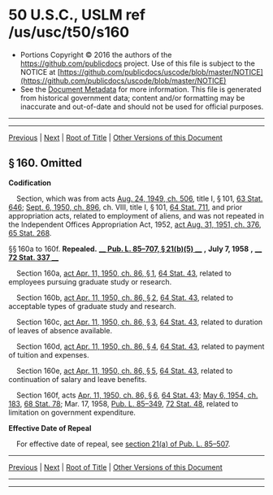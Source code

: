 ---
---

# 50 U.S.C., USLM ref /us/usc/t50/s160

* Portions Copyright © 2016 the authors of the https://github.com/publicdocs project.
  Use of this file is subject to the NOTICE at [https://github.com/publicdocs/uscode/blob/master/NOTICE](https://github.com/publicdocs/uscode/blob/master/NOTICE)
* See the [Document Metadata](././../../../..//README.md) for more information.
  This file is generated from historical government data; content and/or formatting may be inaccurate and out-of-date and should not be used for official purposes.

----------
----------

[Previous](./../../../..//us/usc/t50/ch9/m__us_usc_t50_s155.md) | [Next](./../../../..//us/usc/t50/ch10/m__us_usc_t50_ch10.md) | [Root of Title](./../../../../) | [Other Versions of this Document](https://publicdocs.github.io/go/links?ns=uslm&ref=%2Fus%2Fusc%2Ft50%2Fs160)

## § 160. Omitted

 __Codification__ 

    Section, which was from acts [Aug. 24, 1949, ch. 506][/us/act/1949-08-24/ch506], title I, § 101, [63 Stat. 646][/us/stat/63/646]; [Sept. 6, 1950, ch. 896][/us/act/1950-09-06/ch896], ch. VIII, title I, § 101, [64 Stat. 711][/us/stat/64/711], and prior appropriation acts, related to employment of aliens, and was not repeated in the Independent Offices Appropriation Act, 1952, [act Aug. 31, 1951, ch. 376][/us/act/1951-08-31/ch376], [65 Stat. 268][/us/stat/65/268].

§§ 160a to 160f. __Repealed.__  __[__  __Pub. L. 85–707, § 21(b)(5)__  __][/us/pl/85/707/s21/b/5]__  __,__  __July 7, 1958__  __,__  __[__  __72 Stat. 337__  __][/us/stat/72/337]__ 

    Section 160a, [act Apr. 11, 1950, ch. 86, § 1][/us/act/1950-04-11/ch86/s1], [64 Stat. 43][/us/stat/64/43], related to employees pursuing graduate study or research.

    Section 160b, [act Apr. 11, 1950, ch. 86, § 2][/us/act/1950-04-11/ch86/s2], [64 Stat. 43][/us/stat/64/43], related to acceptable types of graduate study and research.

    Section 160c, [act Apr. 11, 1950, ch. 86, § 3][/us/act/1950-04-11/ch86/s3], [64 Stat. 43][/us/stat/64/43], related to duration of leaves of absence available.

    Section 160d, [act Apr. 11, 1950, ch. 86, § 4][/us/act/1950-04-11/ch86/s4], [64 Stat. 43][/us/stat/64/43], related to payment of tuition and expenses.

    Section 160e, [act Apr. 11, 1950, ch. 86, § 5][/us/act/1950-04-11/ch86/s5], [64 Stat. 43][/us/stat/64/43], related to continuation of salary and leave benefits.

    Section 160f, acts [Apr. 11, 1950, ch. 86, § 6][/us/act/1950-04-11/ch86/s6], [64 Stat. 43][/us/stat/64/43]; [May 6, 1954, ch. 183][/us/act/1954-05-06/ch183], [68 Stat. 78][/us/stat/68/78]; Mar. 17, 1958, [Pub. L. 85–349][/us/pl/85/349], [72 Stat. 48][/us/stat/72/48], related to limitation on government expenditure.

 __Effective Date of Repeal__ 

    For effective date of repeal, see [section 21(a) of Pub. L. 85–507][/us/pl/85/507/s21/a].

----------

[Previous](./../../../..//us/usc/t50/ch9/m__us_usc_t50_s155.md) | [Next](./../../../..//us/usc/t50/ch10/m__us_usc_t50_ch10.md) | [Root of Title](./../../../../) | [Other Versions of this Document](https://publicdocs.github.io/go/links?ns=uslm&ref=%2Fus%2Fusc%2Ft50%2Fs160)

----------
----------

[/us/act/1949-08-24/ch506]: https://publicdocs.github.io/go/links?ns=uslm&ref=%2Fus%2Fact%2F1949-08-24%2Fch506
[/us/stat/63/646]: https://publicdocs.github.io/go/links?ns=uslm&ref=%2Fus%2Fstat%2F63%2F646
[/us/act/1950-09-06/ch896]: https://publicdocs.github.io/go/links?ns=uslm&ref=%2Fus%2Fact%2F1950-09-06%2Fch896
[/us/stat/64/711]: https://publicdocs.github.io/go/links?ns=uslm&ref=%2Fus%2Fstat%2F64%2F711
[/us/act/1951-08-31/ch376]: https://publicdocs.github.io/go/links?ns=uslm&ref=%2Fus%2Fact%2F1951-08-31%2Fch376
[/us/stat/65/268]: https://publicdocs.github.io/go/links?ns=uslm&ref=%2Fus%2Fstat%2F65%2F268
[/us/pl/85/707/s21/b/5]: https://publicdocs.github.io/go/links?ns=uslm&ref=%2Fus%2Fpl%2F85%2F707%2Fs21%2Fb%2F5
[/us/stat/72/337]: https://publicdocs.github.io/go/links?ns=uslm&ref=%2Fus%2Fstat%2F72%2F337
[/us/act/1950-04-11/ch86/s1]: https://publicdocs.github.io/go/links?ns=uslm&ref=%2Fus%2Fact%2F1950-04-11%2Fch86%2Fs1
[/us/stat/64/43]: https://publicdocs.github.io/go/links?ns=uslm&ref=%2Fus%2Fstat%2F64%2F43
[/us/act/1950-04-11/ch86/s2]: https://publicdocs.github.io/go/links?ns=uslm&ref=%2Fus%2Fact%2F1950-04-11%2Fch86%2Fs2
[/us/stat/64/43]: https://publicdocs.github.io/go/links?ns=uslm&ref=%2Fus%2Fstat%2F64%2F43
[/us/act/1950-04-11/ch86/s3]: https://publicdocs.github.io/go/links?ns=uslm&ref=%2Fus%2Fact%2F1950-04-11%2Fch86%2Fs3
[/us/stat/64/43]: https://publicdocs.github.io/go/links?ns=uslm&ref=%2Fus%2Fstat%2F64%2F43
[/us/act/1950-04-11/ch86/s4]: https://publicdocs.github.io/go/links?ns=uslm&ref=%2Fus%2Fact%2F1950-04-11%2Fch86%2Fs4
[/us/stat/64/43]: https://publicdocs.github.io/go/links?ns=uslm&ref=%2Fus%2Fstat%2F64%2F43
[/us/act/1950-04-11/ch86/s5]: https://publicdocs.github.io/go/links?ns=uslm&ref=%2Fus%2Fact%2F1950-04-11%2Fch86%2Fs5
[/us/stat/64/43]: https://publicdocs.github.io/go/links?ns=uslm&ref=%2Fus%2Fstat%2F64%2F43
[/us/act/1950-04-11/ch86/s6]: https://publicdocs.github.io/go/links?ns=uslm&ref=%2Fus%2Fact%2F1950-04-11%2Fch86%2Fs6
[/us/stat/64/43]: https://publicdocs.github.io/go/links?ns=uslm&ref=%2Fus%2Fstat%2F64%2F43
[/us/act/1954-05-06/ch183]: https://publicdocs.github.io/go/links?ns=uslm&ref=%2Fus%2Fact%2F1954-05-06%2Fch183
[/us/stat/68/78]: https://publicdocs.github.io/go/links?ns=uslm&ref=%2Fus%2Fstat%2F68%2F78
[/us/pl/85/349]: https://publicdocs.github.io/go/links?ns=uslm&ref=%2Fus%2Fpl%2F85%2F349
[/us/stat/72/48]: https://publicdocs.github.io/go/links?ns=uslm&ref=%2Fus%2Fstat%2F72%2F48
[/us/pl/85/507/s21/a]: https://publicdocs.github.io/go/links?ns=uslm&ref=%2Fus%2Fpl%2F85%2F507%2Fs21%2Fa



